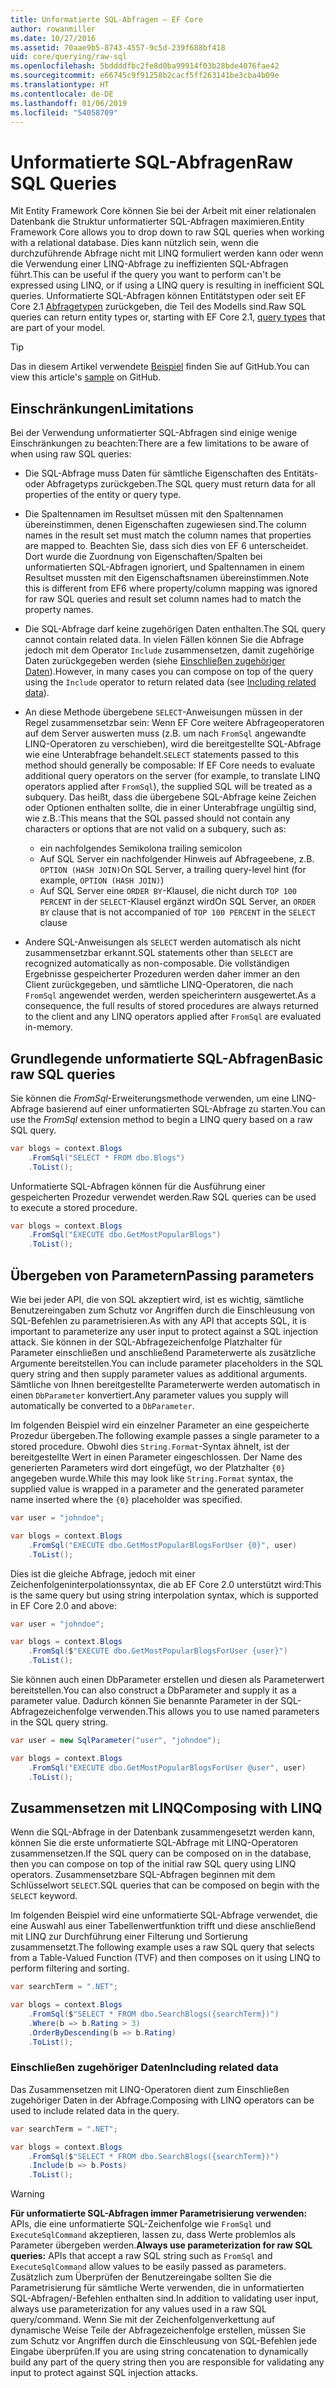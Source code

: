 ```yaml
---
title: Unformatierte SQL-Abfragen – EF Core
author: rowanmiller
ms.date: 10/27/2016
ms.assetid: 70aae9b5-8743-4557-9c5d-239f688bf418
uid: core/querying/raw-sql
ms.openlocfilehash: 5bddddfbc2fe8d0ba99914f03b28bde4076fae42
ms.sourcegitcommit: e66745c9f91258b2cacf5ff263141be3cba4b09e
ms.translationtype: HT
ms.contentlocale: de-DE
ms.lasthandoff: 01/06/2019
ms.locfileid: "54058709"
---
```

# <a name="raw-sql-queries"></a><span data-ttu-id="c6656-102">Unformatierte SQL-Abfragen</span><span class="sxs-lookup"><span data-stu-id="c6656-102">Raw SQL Queries</span></span>

<span data-ttu-id="c6656-103">Mit Entity Framework Core können Sie bei der Arbeit mit einer relationalen Datenbank die Struktur unformatierter SQL-Abfragen maximieren.</span><span class="sxs-lookup"><span data-stu-id="c6656-103">Entity Framework Core allows you to drop down to raw SQL queries when working with a relational database.</span></span> <span data-ttu-id="c6656-104">Dies kann nützlich sein, wenn die durchzuführende Abfrage nicht mit LINQ formuliert werden kann oder wenn die Verwendung einer LINQ-Abfrage zu ineffizienten SQL-Abfragen führt.</span><span class="sxs-lookup"><span data-stu-id="c6656-104">This can be useful if the query you want to perform can't be expressed using LINQ, or if using a LINQ query is resulting in inefficient SQL queries.</span></span> <span data-ttu-id="c6656-105">Unformatierte SQL-Abfragen können Entitätstypen oder seit EF Core 2.1 [Abfragetypen](xref:core/modeling/query-types) zurückgeben, die Teil des Modells sind.</span><span class="sxs-lookup"><span data-stu-id="c6656-105">Raw SQL queries can return entity types or, starting with EF Core 2.1, [query types](xref:core/modeling/query-types) that are part of your model.</span></span>

> [!TIP]  
> <span data-ttu-id="c6656-106">Das in diesem Artikel verwendete [Beispiel](https://github.com/aspnet/EntityFramework.Docs/tree/master/samples/core/Querying) finden Sie auf GitHub.</span><span class="sxs-lookup"><span data-stu-id="c6656-106">You can view this article's [sample](https://github.com/aspnet/EntityFramework.Docs/tree/master/samples/core/Querying) on GitHub.</span></span>

## <a name="limitations"></a><span data-ttu-id="c6656-107">Einschränkungen</span><span class="sxs-lookup"><span data-stu-id="c6656-107">Limitations</span></span>

<span data-ttu-id="c6656-108">Bei der Verwendung unformatierter SQL-Abfragen sind einige wenige Einschränkungen zu beachten:</span><span class="sxs-lookup"><span data-stu-id="c6656-108">There are a few limitations to be aware of when using raw SQL queries:</span></span>

* <span data-ttu-id="c6656-109">Die SQL-Abfrage muss Daten für sämtliche Eigenschaften des Entitäts- oder Abfragetyps zurückgeben.</span><span class="sxs-lookup"><span data-stu-id="c6656-109">The SQL query must return data for all properties of the entity or query type.</span></span>

* <span data-ttu-id="c6656-110">Die Spaltennamen im Resultset müssen mit den Spaltennamen übereinstimmen, denen Eigenschaften zugewiesen sind.</span><span class="sxs-lookup"><span data-stu-id="c6656-110">The column names in the result set must match the column names that properties are mapped to.</span></span> <span data-ttu-id="c6656-111">Beachten Sie, dass sich dies von EF 6 unterscheidet. Dort wurde die Zuordnung von Eigenschaften/Spalten bei unformatierten SQL-Abfragen ignoriert, und Spaltennamen in einem Resultset mussten mit den Eigenschaftsnamen übereinstimmen.</span><span class="sxs-lookup"><span data-stu-id="c6656-111">Note this is different from EF6 where property/column mapping was ignored for raw SQL queries and result set column names had to match the property names.</span></span>

* <span data-ttu-id="c6656-112">Die SQL-Abfrage darf keine zugehörigen Daten enthalten.</span><span class="sxs-lookup"><span data-stu-id="c6656-112">The SQL query cannot contain related data.</span></span> <span data-ttu-id="c6656-113">In vielen Fällen können Sie die Abfrage jedoch mit dem Operator `Include` zusammensetzen, damit zugehörige Daten zurückgegeben werden (siehe [Einschließen zugehöriger Daten](#including-related-data)).</span><span class="sxs-lookup"><span data-stu-id="c6656-113">However, in many cases you can compose on top of the query using the `Include` operator to return related data (see [Including related data](#including-related-data)).</span></span>

* <span data-ttu-id="c6656-114">An diese Methode übergebene `SELECT`-Anweisungen müssen in der Regel zusammensetzbar sein: Wenn EF Core weitere Abfrageoperatoren auf dem Server auswerten muss (z.B. um nach `FromSql` angewandte LINQ-Operatoren zu verschieben), wird die bereitgestellte SQL-Abfrage wie eine Unterabfrage behandelt.</span><span class="sxs-lookup"><span data-stu-id="c6656-114">`SELECT` statements passed to this method should generally be composable: If EF Core needs to evaluate additional query operators on the server (for example, to translate LINQ operators applied after `FromSql`), the supplied SQL will be treated as a subquery.</span></span> <span data-ttu-id="c6656-115">Das heißt, dass die übergebene SQL-Abfrage keine Zeichen oder Optionen enthalten sollte, die in einer Unterabfrage ungültig sind, wie z.B.:</span><span class="sxs-lookup"><span data-stu-id="c6656-115">This means that the SQL passed should not contain any characters or options that are not valid on a subquery, such as:</span></span>
  * <span data-ttu-id="c6656-116">ein nachfolgendes Semikolon</span><span class="sxs-lookup"><span data-stu-id="c6656-116">a trailing semicolon</span></span>
  * <span data-ttu-id="c6656-117">Auf SQL Server ein nachfolgender Hinweis auf Abfrageebene, z.B. `OPTION (HASH JOIN)`</span><span class="sxs-lookup"><span data-stu-id="c6656-117">On SQL Server, a trailing query-level hint (for example, `OPTION (HASH JOIN)`)</span></span>
  * <span data-ttu-id="c6656-118">Auf SQL Server eine `ORDER BY`-Klausel, die nicht durch `TOP 100 PERCENT` in der `SELECT`-Klausel ergänzt wird</span><span class="sxs-lookup"><span data-stu-id="c6656-118">On SQL Server, an `ORDER BY` clause that is not accompanied of `TOP 100 PERCENT` in the `SELECT` clause</span></span>

* <span data-ttu-id="c6656-119">Andere SQL-Anweisungen als `SELECT` werden automatisch als nicht zusammensetzbar erkannt.</span><span class="sxs-lookup"><span data-stu-id="c6656-119">SQL statements other than `SELECT` are recognized automatically as non-composable.</span></span> <span data-ttu-id="c6656-120">Die vollständigen Ergebnisse gespeicherter Prozeduren werden daher immer an den Client zurückgegeben, und sämtliche LINQ-Operatoren, die nach `FromSql` angewendet werden, werden speicherintern ausgewertet.</span><span class="sxs-lookup"><span data-stu-id="c6656-120">As a consequence, the full results of stored procedures are always returned to the client and any LINQ operators applied after `FromSql` are evaluated in-memory.</span></span>

## <a name="basic-raw-sql-queries"></a><span data-ttu-id="c6656-121">Grundlegende unformatierte SQL-Abfragen</span><span class="sxs-lookup"><span data-stu-id="c6656-121">Basic raw SQL queries</span></span>

<span data-ttu-id="c6656-122">Sie können die *FromSql*-Erweiterungsmethode verwenden, um eine LINQ-Abfrage basierend auf einer unformatierten SQL-Abfrage zu starten.</span><span class="sxs-lookup"><span data-stu-id="c6656-122">You can use the *FromSql* extension method to begin a LINQ query based on a raw SQL query.</span></span>

<!-- [!code-csharp[Main](samples/core/Querying/Querying/RawSQL/Sample.cs)] -->
``` csharp
var blogs = context.Blogs
    .FromSql("SELECT * FROM dbo.Blogs")
    .ToList();
```

<span data-ttu-id="c6656-123">Unformatierte SQL-Abfragen können für die Ausführung einer gespeicherten Prozedur verwendet werden.</span><span class="sxs-lookup"><span data-stu-id="c6656-123">Raw SQL queries can be used to execute a stored procedure.</span></span>

<!-- [!code-csharp[Main](samples/core/Querying/Querying/RawSQL/Sample.cs)] -->
``` csharp
var blogs = context.Blogs
    .FromSql("EXECUTE dbo.GetMostPopularBlogs")
    .ToList();
```

## <a name="passing-parameters"></a><span data-ttu-id="c6656-124">Übergeben von Parametern</span><span class="sxs-lookup"><span data-stu-id="c6656-124">Passing parameters</span></span>

<span data-ttu-id="c6656-125">Wie bei jeder API, die von SQL akzeptiert wird, ist es wichtig, sämtliche Benutzereingaben zum Schutz vor Angriffen durch die Einschleusung von SQL-Befehlen zu parametrisieren.</span><span class="sxs-lookup"><span data-stu-id="c6656-125">As with any API that accepts SQL, it is important to parameterize any user input to protect against a SQL injection attack.</span></span> <span data-ttu-id="c6656-126">Sie können in der SQL-Abfragezeichenfolge Platzhalter für Parameter einschließen und anschließend Parameterwerte als zusätzliche Argumente bereitstellen.</span><span class="sxs-lookup"><span data-stu-id="c6656-126">You can include parameter placeholders in the SQL query string and then supply parameter values as additional arguments.</span></span> <span data-ttu-id="c6656-127">Sämtliche von Ihnen bereitgestellte Parameterwerte werden automatisch in einen `DbParameter` konvertiert.</span><span class="sxs-lookup"><span data-stu-id="c6656-127">Any parameter values you supply will automatically be converted to a `DbParameter`.</span></span>

<span data-ttu-id="c6656-128">Im folgenden Beispiel wird ein einzelner Parameter an eine gespeicherte Prozedur übergeben.</span><span class="sxs-lookup"><span data-stu-id="c6656-128">The following example passes a single parameter to a stored procedure.</span></span> <span data-ttu-id="c6656-129">Obwohl dies `String.Format`-Syntax ähnelt, ist der bereitgestellte Wert in einen Parameter eingeschlossen. Der Name des generierten Parameters wird dort eingefügt, wo der Platzhalter `{0}` angegeben wurde.</span><span class="sxs-lookup"><span data-stu-id="c6656-129">While this may look like `String.Format` syntax, the supplied value is wrapped in a parameter and the generated parameter name inserted where the `{0}` placeholder was specified.</span></span>

<!-- [!code-csharp[Main](samples/core/Querying/Querying/RawSQL/Sample.cs)] -->
``` csharp
var user = "johndoe";

var blogs = context.Blogs
    .FromSql("EXECUTE dbo.GetMostPopularBlogsForUser {0}", user)
    .ToList();
```

<span data-ttu-id="c6656-130">Dies ist die gleiche Abfrage, jedoch mit einer Zeichenfolgeninterpolationssyntax, die ab EF Core 2.0 unterstützt wird:</span><span class="sxs-lookup"><span data-stu-id="c6656-130">This is the same query but using string interpolation syntax, which is supported in EF Core 2.0 and above:</span></span>

<!-- [!code-csharp[Main](samples/core/Querying/Querying/RawSQL/Sample.cs)] -->
``` csharp
var user = "johndoe";

var blogs = context.Blogs
    .FromSql($"EXECUTE dbo.GetMostPopularBlogsForUser {user}")
    .ToList();
```

<span data-ttu-id="c6656-131">Sie können auch einen DbParameter erstellen und diesen als Parameterwert bereitstellen.</span><span class="sxs-lookup"><span data-stu-id="c6656-131">You can also construct a DbParameter and supply it as a parameter value.</span></span> <span data-ttu-id="c6656-132">Dadurch können Sie benannte Parameter in der SQL-Abfragezeichenfolge verwenden.</span><span class="sxs-lookup"><span data-stu-id="c6656-132">This allows you to use named parameters in the SQL query string.</span></span>

<!-- [!code-csharp[Main](samples/core/Querying/Querying/RawSQL/Sample.cs)] -->
``` csharp
var user = new SqlParameter("user", "johndoe");

var blogs = context.Blogs
    .FromSql("EXECUTE dbo.GetMostPopularBlogsForUser @user", user)
    .ToList();
```

## <a name="composing-with-linq"></a><span data-ttu-id="c6656-133">Zusammensetzen mit LINQ</span><span class="sxs-lookup"><span data-stu-id="c6656-133">Composing with LINQ</span></span>

<span data-ttu-id="c6656-134">Wenn die SQL-Abfrage in der Datenbank zusammengesetzt werden kann, können Sie die erste unformatierte SQL-Abfrage mit LINQ-Operatoren zusammensetzen.</span><span class="sxs-lookup"><span data-stu-id="c6656-134">If the SQL query can be composed on in the database, then you can compose on top of the initial raw SQL query using LINQ operators.</span></span> <span data-ttu-id="c6656-135">Zusammensetzbare SQL-Abfragen beginnen mit dem Schlüsselwort `SELECT`.</span><span class="sxs-lookup"><span data-stu-id="c6656-135">SQL queries that can be composed on begin with the `SELECT` keyword.</span></span>

<span data-ttu-id="c6656-136">Im folgenden Beispiel wird eine unformatierte SQL-Abfrage verwendet, die eine Auswahl aus einer Tabellenwertfunktion trifft und diese anschließend mit LINQ zur Durchführung einer Filterung und Sortierung zusammensetzt.</span><span class="sxs-lookup"><span data-stu-id="c6656-136">The following example uses a raw SQL query that selects from a Table-Valued Function (TVF) and then composes on it using LINQ to perform filtering and sorting.</span></span>

<!-- [!code-csharp[Main](samples/core/Querying/Querying/RawSQL/Sample.cs)] -->
``` csharp
var searchTerm = ".NET";

var blogs = context.Blogs
    .FromSql($"SELECT * FROM dbo.SearchBlogs({searchTerm})")
    .Where(b => b.Rating > 3)
    .OrderByDescending(b => b.Rating)
    .ToList();
```

### <a name="including-related-data"></a><span data-ttu-id="c6656-137">Einschließen zugehöriger Daten</span><span class="sxs-lookup"><span data-stu-id="c6656-137">Including related data</span></span>

<span data-ttu-id="c6656-138">Das Zusammensetzen mit LINQ-Operatoren dient zum Einschließen zugehöriger Daten in der Abfrage.</span><span class="sxs-lookup"><span data-stu-id="c6656-138">Composing with LINQ operators can be used to include related data in the query.</span></span>

<!-- [!code-csharp[Main](samples/core/Querying/Querying/RawSQL/Sample.cs)] -->
``` csharp
var searchTerm = ".NET";

var blogs = context.Blogs
    .FromSql($"SELECT * FROM dbo.SearchBlogs({searchTerm})")
    .Include(b => b.Posts)
    .ToList();
```

> [!WARNING]  
> <span data-ttu-id="c6656-139">**Für unformatierte SQL-Abfragen immer Parametrisierung verwenden:** APIs, die eine unformatierte SQL-Zeichenfolge wie `FromSql` und `ExecuteSqlCommand` akzeptieren, lassen zu, dass Werte problemlos als Parameter übergeben werden.</span><span class="sxs-lookup"><span data-stu-id="c6656-139">**Always use parameterization for raw SQL queries:** APIs that accept a raw SQL string such as `FromSql` and `ExecuteSqlCommand` allow values to be easily passed as parameters.</span></span> <span data-ttu-id="c6656-140">Zusätzlich zum Überprüfen der Benutzereingabe sollten Sie die Parametrisierung für sämtliche Werte verwenden, die in unformatierten SQL-Abfragen/-Befehlen enthalten sind.</span><span class="sxs-lookup"><span data-stu-id="c6656-140">In addition to validating user input, always use parameterization for any values used in a raw SQL query/command.</span></span> <span data-ttu-id="c6656-141">Wenn Sie mit der Zeichenfolgenverkettung auf dynamische Weise Teile der Abfragezeichenfolge erstellen, müssen Sie zum Schutz vor Angriffen durch die Einschleusung von SQL-Befehlen jede Eingabe überprüfen.</span><span class="sxs-lookup"><span data-stu-id="c6656-141">If you are using string concatenation to dynamically build any part of the query string then you are responsible for validating any input to protect against SQL injection attacks.</span></span>
